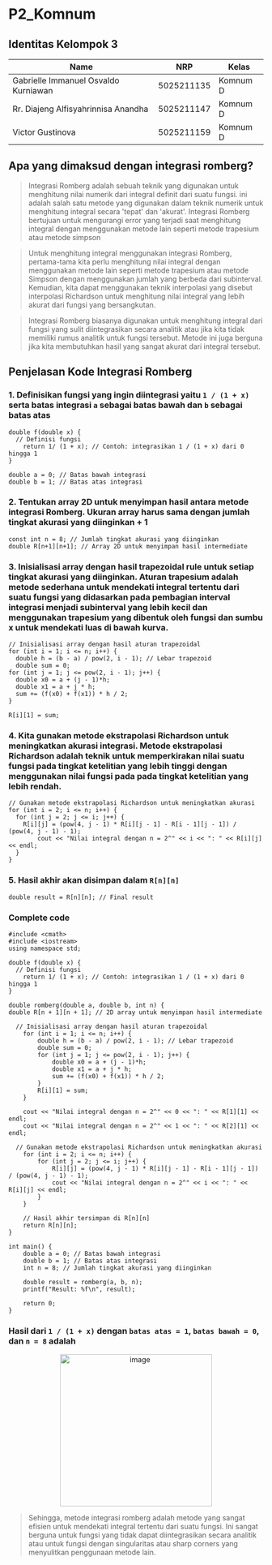 # P2_Komnum


## Identitas Kelompok 3
| Name                                  | NRP         | Kelas      |
| ---                                   | ---         | -----------|
| Gabrielle Immanuel Osvaldo Kurniawan  | 5025211135  | Komnum  D  |
| Rr. Diajeng Alfisyahrinnisa Anandha   | 5025211147  | Komnum  D  |
| Victor Gustinova                      | 5025211159  | Komnum  D  |

## Apa yang dimaksud dengan integrasi romberg?

> Integrasi Romberg adalah sebuah teknik yang digunakan untuk menghitung nilai numerik dari integral definit dari suatu fungsi. ini adalah salah satu metode yang digunakan dalam teknik numerik untuk menghitung integral secara 'tepat' dan 'akurat'. Integrasi Romberg bertujuan untuk mengurangi error yang terjadi saat menghitung integral dengan menggunakan metode lain seperti metode trapesium atau metode simpson <br />

> Untuk menghitung integral menggunakan integrasi Romberg, pertama-tama kita perlu menghitung nilai integral dengan menggunakan metode lain seperti metode trapesium atau metode Simpson dengan menggunakan jumlah yang berbeda dari subinterval. Kemudian, kita dapat menggunakan teknik interpolasi yang disebut interpolasi Richardson untuk menghitung nilai integral yang lebih akurat dari fungsi yang bersangkutan. <br />

> Integrasi Romberg biasanya digunakan untuk menghitung integral dari fungsi yang sulit diintegrasikan secara analitik atau jika kita tidak memiliki rumus analitik untuk fungsi tersebut. Metode ini juga berguna jika kita membutuhkan hasil yang sangat akurat dari integral tersebut. 

## Penjelasan Kode Integrasi Romberg

### 1. Definisikan fungsi yang ingin diintegrasi yaitu `1 / (1 + x)` serta batas integrasi `a` sebagai batas bawah dan `b` sebagai batas atas

``` Volt
double f(double x) {
  // Definisi fungsi
	return 1/ (1 + x); // Contoh: integrasikan 1 / (1 + x) dari 0 hingga 1
}

double a = 0; // Batas bawah integrasi
double b = 1; // Batas atas integrasi

```

### 2. Tentukan array 2D untuk menyimpan hasil antara metode integrasi Romberg. Ukuran array harus sama dengan jumlah tingkat akurasi yang diinginkan + 1

``` Volt
const int n = 8; // Jumlah tingkat akurasi yang diinginkan
double R[n+1][n+1]; // Array 2D untuk menyimpan hasil intermediate
```

### 3. Inisialisasi array dengan hasil trapezoidal rule untuk setiap tingkat akurasi yang diinginkan. Aturan trapesium adalah metode sederhana untuk mendekati integral tertentu dari suatu fungsi yang didasarkan pada pembagian interval integrasi menjadi subinterval yang lebih kecil dan menggunakan trapesium yang dibentuk oleh fungsi dan sumbu x untuk mendekati luas di bawah kurva.

``` Volt
// Inisialisasi array dengan hasil aturan trapezoidal
for (int i = 1; i <= n; i++) {
  double h = (b - a) / pow(2, i - 1); // Lebar trapezoid
  double sum = 0;
for (int j = 1; j <= pow(2, i - 1); j++) {
  double x0 = a + (j - 1)*h;
  double x1 = a + j * h;
  sum += (f(x0) + f(x1)) * h / 2;
}

R[i][1] = sum;
```

### 4. Kita gunakan metode ekstrapolasi Richardson untuk meningkatkan akurasi integrasi. Metode ekstrapolasi Richardson adalah teknik untuk memperkirakan nilai suatu fungsi pada tingkat ketelitian yang lebih tinggi dengan menggunakan nilai fungsi pada pada tingkat ketelitian yang lebih rendah. 

``` Volt
// Gunakan metode ekstrapolasi Richardson untuk meningkatkan akurasi
for (int i = 2; i <= n; i++) {
  for (int j = 2; j <= i; j++) {
    R[i][j] = (pow(4, j - 1) * R[i][j - 1] - R[i - 1][j - 1]) / (pow(4, j - 1) - 1);
		cout << "Nilai integral dengan n = 2^" << i << ": " << R[i][j] << endl;
  }
}
```

### 5. Hasil akhir akan disimpan dalam `R[n][n]`

``` Volt
double result = R[n][n]; // Final result
```

### Complete code

``` Volt
#include <cmath>
#include <iostream>
using namespace std;

double f(double x) {
  // Definisi fungsi
	return 1/ (1 + x); // Contoh: integrasikan 1 / (1 + x) dari 0 hingga 1
}

double romberg(double a, double b, int n) {
double R[n + 1][n + 1]; // 2D array untuk menyimpan hasil intermediate

  // Inisialisasi array dengan hasil aturan trapezoidal
	for (int i = 1; i <= n; i++) {
    	double h = (b - a) / pow(2, i - 1); // Lebar trapezoid
    	double sum = 0;
    	for (int j = 1; j <= pow(2, i - 1); j++) {
    		double x0 = a + (j - 1)*h;
     		double x1 = a + j * h;
      		sum += (f(x0) + f(x1)) * h / 2;
    	}
    	R[i][1] = sum;
	}

	cout << "Nilai integral dengan n = 2^" << 0 << ": " << R[1][1] << endl;
    cout << "Nilai integral dengan n = 2^" << 1 << ": " << R[2][1] << endl;

  // Gunakan metode ekstrapolasi Richardson untuk meningkatkan akurasi
	for (int i = 2; i <= n; i++) {
    	for (int j = 2; j <= i; j++) {
      		R[i][j] = (pow(4, j - 1) * R[i][j - 1] - R[i - 1][j - 1]) / (pow(4, j - 1) - 1);
			cout << "Nilai integral dengan n = 2^" << i << ": " << R[i][j] << endl;
		}
	}

  	// Hasil akhir tersimpan di R[n][n]
	return R[n][n];
}

int main() {
	double a = 0; // Batas bawah integrasi
  	double b = 1; // Batas atas integrasi
  	int n = 8; // Jumlah tingkat akurasi yang diinginkan

  	double result = romberg(a, b, n);
  	printf("Result: %f\n", result);
  	
	return 0;
}

```

### Hasil dari `1 / (1 + x)` dengan `batas atas = 1`, `batas bawah = 0`, dan `n = 8` adalah
<p align="center">
<img width="300" alt="image" src="https://user-images.githubusercontent.com/91377782/208889350-f5d11e8e-899b-4c6f-a274-f7588cc85f7c.png">
</p>


> Sehingga, metode integrasi romberg adalah metode yang sangat efisien untuk mendekati integral tertentu dari suatu fungsi. Ini sangat berguna untuk fungsi yang tidak dapat diintegrasikan secara analitik atau untuk fungsi dengan singularitas atau sharp corners yang menyulitkan penggunaan metode lain.





